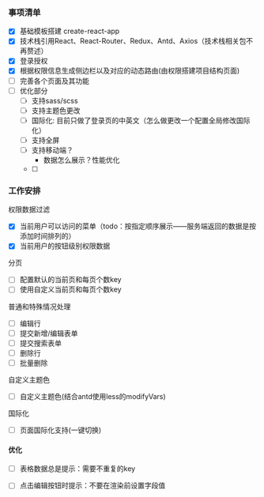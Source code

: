 ###   事项清单
- [x] 基础模板搭建 create-react-app
- [x] 技术栈引用React、React-Router、Redux、Antd、Axios（技术栈相关包不再赘述）
- [x] 登录授权
- [x] 根据权限信息生成侧边栏以及对应的动态路由(由权限搭建项目结构页面)
- [ ] 完善各个页面及其功能
- [ ] 优化部分
  - [ ] 支持sass/scss
  - [ ] 支持主题色更改
  - [ ] 国际化: 目前只做了登录页的中英文（怎么做更改一个配置全局修改国际化）
  - [ ] 支持全屏
  - [ ] 支持移动端？
    - 数据怎么展示？性能优化
  - [ ] 


###   工作安排
权限数据过滤
  - [x] 当前用户可以访问的菜单（todo：按指定顺序展示——服务端返回的数据是按添加时间排列的）
  - [x] 当前用户的按钮级别权限数据

分页
- [ ] 配置默认的当前页和每页个数key
- [ ] 使用自定义当前页和每页个数key

普通和特殊情况处理
- [ ] 编辑行
- [ ] 提交新增/编辑表单
- [ ] 提交搜索表单
- [ ] 删除行
- [ ] 批量删除

自定义主题色
- [ ] 自定义主题色(结合antd使用less的modifyVars)

国际化
- [ ] 页面国际化支持(一键切换)


####   优化
- [ ] 表格数据总是提示：需要不重复的key
- [ ] 点击编辑按钮时提示：不要在渲染前设置字段值





